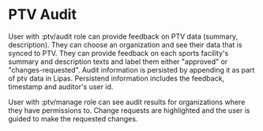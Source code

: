 # PTV Audit

User with :ptv/audit role can provide feedback on PTV data (summary, description). They can choose an organization and see their data that is synced to PTV. They can provide feedback on each sports facility's summary and description texts and label them either "approved" or "changes-requested". Audit information is persisted by appending it as part of ptv data in Lipas. Persistend information includes the feedback, timestamp and auditor's user id.

User with :ptv/manage role can see audit results for organizations where they have permissions to. Change requests are highlighted and the user is guided to make the requested changes.
